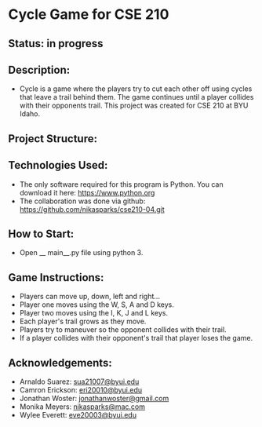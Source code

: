 # Cycle Game for CSE 210

## Status: in progress

## Description:
- Cycle is a game where the players try to cut each other off using cycles that leave a trail behind them. The game continues until a player collides with their opponents trail. This project was created for CSE 210 at BYU Idaho.

## Project Structure:


## Technologies Used:
- The only software required for this program is Python. You can download it here: https://www.python.org
- The collaboration was done via github: https://github.com/nikasparks/cse210-04.git

## How to Start:
- Open __ main__.py file using python 3.

## Game Instructions:
- Players can move up, down, left and right...
- Player one moves using the W, S, A and D keys.
- Player two moves using the I, K, J and L keys.
- Each player's trail grows as they move.
- Players try to maneuver so the opponent collides with their trail.
- If a player collides with their opponent's trail that player loses the  game.

## Acknowledgements:
- Arnaldo Suarez: sua21007@byui.edu
- Camron Erickson: eri20010@byui.edu
- Jonathan Woster: jonathanwoster@gmail.com
- Monika Meyers: nikasparks@mac.com
- Wylee Everett: eve20003@byui.edu